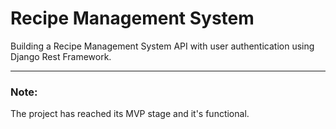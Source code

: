 # Recipe Management System

Building a Recipe Management System API with user authentication using Django Rest Framework.

---

### Note: 
The project has reached its MVP stage and it's functional.
